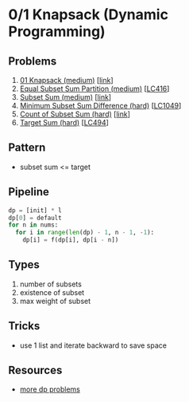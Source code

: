 # 0/1 Knapsack (Dynamic Programming)

## Problems

1. [01 Knapsack (medium)](01-Knapsack-(medium).py)
[[link](https://www.geeksforgeeks.org/0-1-knapsack-problem-dp-10/)]
1. [Equal Subset Sum Partition (medium)](Equal-Subset-Sum-Partition-(medium).py)
[[LC416](https://leetcode.com/problems/partition-equal-subset-sum/)]
1. [Subset Sum (medium)](Subset-Sum-(medium).py)
[[link](https://www.geeksforgeeks.org/subset-sum-problem-dp-25/)]
1. [Minimum Subset Sum Difference (hard)](Minimum-Subset-Sum-Difference-(hard).py)
[[LC1049](https://leetcode.com/problems/last-stone-weight-ii/
)]
1. [Count of Subset Sum (hard)](Count-of-Subset-Sum-(hard).py)
[[link](https://www.geeksforgeeks.org/count-of-subsets-with-sum-equal-to-x/)]
1. [Target Sum (hard)](Target-Sum-(hard).py)
[[LC494](https://leetcode.com/problems/target-sum/)]

## Pattern

- subset sum <= target

## Pipeline

```python
dp = [init] * l
dp[0] = default
for n in nums:
  for i in range(len(dp) - 1, n - 1, -1):
    dp[i] = f(dp[i], dp[i - n])
```

## Types

1. number of subsets
1. existence of subset
1. max weight of subset

## Tricks

- use 1 list and iterate backward to save space

## Resources

- [more dp problems](https://leetcode.com/discuss/study-guide/1308617/Dynamic-Programming-Patterns)
